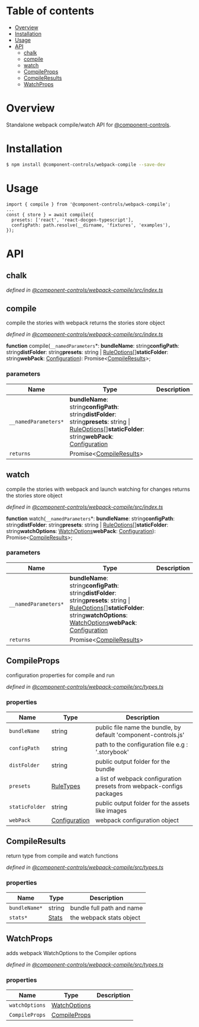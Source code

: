 # Table of contents

-   [Overview](#overview)
-   [Installation](#installation)
-   [Usage](#usage)
-   [API](#api)
    -   [chalk](#chalk)
    -   [compile](#compile)
    -   [watch](#watch)
    -   [CompileProps](#compileprops)
    -   [CompileResults](#compileresults)
    -   [WatchProps](#watchprops)

# Overview

Standalone webpack compile/watch API for [@component-controls](https://github.com/ccontrols/component-controls).

# Installation

```bash
$ npm install @component-controls/webpack-compile --save-dev
```

# Usage

    import { compile } from '@component-controls/webpack-compile';
    ...
    const { store } = await compile({
      presets: ['react', 'react-docgen-typescript'],
      configPath: path.resolve(__dirname, 'fixtures', 'examples'),
    });

# API

<tsdoc-typescript files="@types/webpack/index.d.ts" entry="./src/index.ts,./src/types.ts"/>

<!-- START-TSDOC-TYPESCRIPT -->

## chalk

_defined in [@component-controls/webpack-compile/src/index.ts](https://github.com/ccontrols/component-controls/tree/master/core/webpack-compile/src/index.ts#L1)_



## compile

compile the stories with webpack
returns the stories store object

_defined in [@component-controls/webpack-compile/src/index.ts](https://github.com/ccontrols/component-controls/tree/master/core/webpack-compile/src/index.ts#L11)_

**function** compile(`__namedParameters`\*: **bundleName**: string**configPath**: string**distFolder**: string**presets**: string | [RuleOptions](#ruleoptions)\[]**staticFolder**: string**webPack**: [Configuration](#configuration)): Promise&lt;[CompileResults](#compileresults)>;

### parameters

| Name                 | Type                                                                                                                                                                                        | Description |
| -------------------- | ------------------------------------------------------------------------------------------------------------------------------------------------------------------------------------------- | ----------- |
| `__namedParameters*` | **bundleName**: string**configPath**: string**distFolder**: string**presets**: string \| [RuleOptions](#ruleoptions)\[]**staticFolder**: string**webPack**: [Configuration](#configuration) |             |
| `returns`            | Promise&lt;[CompileResults](#compileresults)>                                                                                                                                               |             |

## watch

compile the stories with webpack and launch watching for changes
returns the stories store object

_defined in [@component-controls/webpack-compile/src/index.ts](https://github.com/ccontrols/component-controls/tree/master/core/webpack-compile/src/index.ts#L38)_

**function** watch(`__namedParameters`\*: **bundleName**: string**configPath**: string**distFolder**: string**presets**: string | [RuleOptions](#ruleoptions)\[]**staticFolder**: string**watchOptions**: [WatchOptions](#watchoptions)**webPack**: [Configuration](#configuration)): Promise&lt;[CompileResults](#compileresults)>;

### parameters

| Name                 | Type                                                                                                                                                                                                                                       | Description |
| -------------------- | ------------------------------------------------------------------------------------------------------------------------------------------------------------------------------------------------------------------------------------------ | ----------- |
| `__namedParameters*` | **bundleName**: string**configPath**: string**distFolder**: string**presets**: string \| [RuleOptions](#ruleoptions)\[]**staticFolder**: string**watchOptions**: [WatchOptions](#watchoptions)**webPack**: [Configuration](#configuration) |             |
| `returns`            | Promise&lt;[CompileResults](#compileresults)>                                                                                                                                                                                              |             |

## CompileProps

configuration properties for compile and run

_defined in [@component-controls/webpack-compile/src/types.ts](https://github.com/ccontrols/component-controls/tree/master/core/webpack-compile/src/types.ts#L7)_



### properties

| Name           | Type                            | Description                                                           |
| -------------- | ------------------------------- | --------------------------------------------------------------------- |
| `bundleName`   | string                          | public file name the bundle, by default 'component-controls.js'       |
| `configPath`   | string                          | path to the configuration file e.g : '.storybook'                     |
| `distFolder`   | string                          | public output folder for the bundle                                   |
| `presets`      | [RuleTypes](#ruletypes)         | a list of webpack configuration presets from webpack-configs packages |
| `staticFolder` | string                          | public output folder for the assets like images                       |
| `webPack`      | [Configuration](#configuration) | webpack configuration object                                          |

## CompileResults

return type from compile and watch functions

_defined in [@component-controls/webpack-compile/src/types.ts](https://github.com/ccontrols/component-controls/tree/master/core/webpack-compile/src/types.ts#L34)_



### properties

| Name          | Type            | Description               |
| ------------- | --------------- | ------------------------- |
| `bundleName*` | string          | bundle full path and name |
| `stats*`      | [Stats](#stats) | the webpack stats object  |

## WatchProps

adds webpack WatchOptions to the Compiler options

_defined in [@component-controls/webpack-compile/src/types.ts](https://github.com/ccontrols/component-controls/tree/master/core/webpack-compile/src/types.ts#L48)_

### properties

| Name           | Type                          | Description |
| -------------- | ----------------------------- | ----------- |
| `watchOptions` | [WatchOptions](#watchoptions) |             |
| `CompileProps` | [CompileProps](#compileprops) |             |

<!-- END-TSDOC-TYPESCRIPT -->
